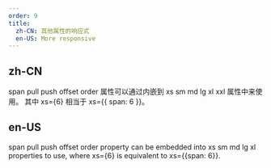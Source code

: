 ```yaml
---
order: 9
title:
  zh-CN: 其他属性的响应式
  en-US: More responsive
---
```


## zh-CN

span pull push offset order 属性可以通过内嵌到 xs sm md lg xl xxl 属性中来使用。
其中 xs={6} 相当于 xs={{ span: 6 }}。

## en-US

span pull push offset order property can be embedded into xs sm md lg xl properties to use, where xs={6} is equivalent to xs={{span: 6}}.
